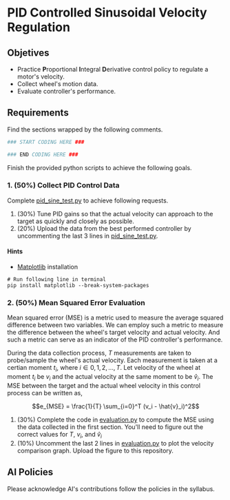 # PID Controlled Sinusoidal Velocity Regulation 

## Objetives
- Practice **P**roportional **I**ntegral **D**erivative control policy to regulate a motor's velocity.
- Collect wheel's motion data.
- Evaluate controller's performance.

## Requirements
Find the sections wrapped by the following comments. 
```python
### START CODING HERE ###

### END CODING HERE ###
```
Finish the provided python scripts to achieve the following goals. 

### 1. (50%) Collect PID Control Data
Complete [pid_sine_test.py](pid_sine_test.py) to achieve following requests.
1. (30%) Tune PID gains so that the actual velocity can approach to the target as quickly and closely as possible.
2. (20%) Upload the data from the best performed controller by uncommenting the last 3 lines in [pid_sine_test.py](pid_sine_test.py).

#### Hints
- [Matplotlib](https://matplotlib.org/) installation
```console
# Run following line in terminal
pip install matplotlib --break-system-packages
```

### 2. (50%) Mean Squared Error Evaluation 
Mean squared error (MSE) is a metric used to measure the average squared difference between two variables.
We can employ such a metric to measure the difference between the wheel's target velocity and actual velocity.
And such a metric can serve as an indicator of the PID controller's performance.

During the data collection process, $T$ measurements are taken to probe/sample the wheel's actual velocity.
Each measurement is taken at a certian moment $t_i$, where $i \in {0, 1, 2, \dots, T}$.
Let velocity of the wheel at moment $t_i$ be $v_i$ and the actual velocity at the same moment to be $\hat{v}_i$.
The MSE between the target and the actual wheel velocity in this control process can be written as,

$$e_{MSE} = \frac{1}{T} \sum_{i=0}^T (v_i - \hat{v}_i)^2$$

1. (30%) Complete the code in [evaluation.py](evaluation.py) to compute the MSE using the data collected in the first section. You'll need to figure out the correct values for $T$, $v_i$, and $\hat{v}_i$
2. (10%) Uncomment the last 2 lines in [evaluation.py](evaluation.py) to plot the velocity comparison graph. Upload the figure to this repository.

## AI Policies
Please acknowledge AI's contributions follow the policies in the syllabus.
